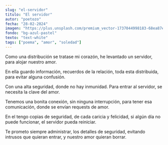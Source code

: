 ```yaml
---
slug: "el-servidor"
titulo: "El servidor"
autor: "poetozo"
fecha: "28-02-2024"
imagen: "https://plus.unsplash.com/premium_vector-1737044998183-68ea87e60e6d?q=80&w=1480&auto=format&fit=crop&ixlib=rb-4.0.3&ixid=M3wxMjA3fDB8MHxwaG90by1wYWdlfHx8fGVufDB8fHx8fA%3D%3D"
fondo: "bg-azul-pastel"
texto: "text-white"
tags: ["poema", "amor", "soledad"]
---
```


Como una distribución 
se tratase mi corazón,
he levantado un servidor,
para alojar nuestro amor. 


En ella guardo información,
recuerdos de la relación,
toda esta distribuida,
para evitar alguna confusión.

Con una alta seguridad,
donde no hay inmunidad.
Para entrar al servidor,
se necesita la clave del amor.


Tenemos una bonita conexión,
sin ninguna interrupción,
para tener esa comunicación,
donde se envían requests de amor.


En el tengo copias de seguridad,
de cada caricia y felicidad,
si algún día no puede funcionar,
el servidor pueda reiniciar.

Te prometo siempre administrar,
los detalles de seguridad,
evitando intrusos que quieran entrar,
y nuestro amor quieran borrar.

